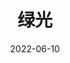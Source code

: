 ---
title: '绿光'
date: '2022-06-10'
price: '60.00'
theaters: ['中国电影资料馆艺术影院']
seat: ['6-2']
remark: ['学术放映', '1986']
---